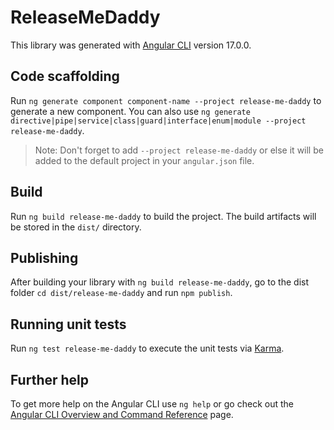 # ReleaseMeDaddy

This library was generated with [Angular CLI](https://github.com/angular/angular-cli) version 17.0.0.

## Code scaffolding

Run `ng generate component component-name --project release-me-daddy` to generate a new component. You can also use `ng generate directive|pipe|service|class|guard|interface|enum|module --project release-me-daddy`.
> Note: Don't forget to add `--project release-me-daddy` or else it will be added to the default project in your `angular.json` file. 

## Build

Run `ng build release-me-daddy` to build the project. The build artifacts will be stored in the `dist/` directory.

## Publishing

After building your library with `ng build release-me-daddy`, go to the dist folder `cd dist/release-me-daddy` and run `npm publish`.

## Running unit tests

Run `ng test release-me-daddy` to execute the unit tests via [Karma](https://karma-runner.github.io).

## Further help

To get more help on the Angular CLI use `ng help` or go check out the [Angular CLI Overview and Command Reference](https://angular.io/cli) page.
